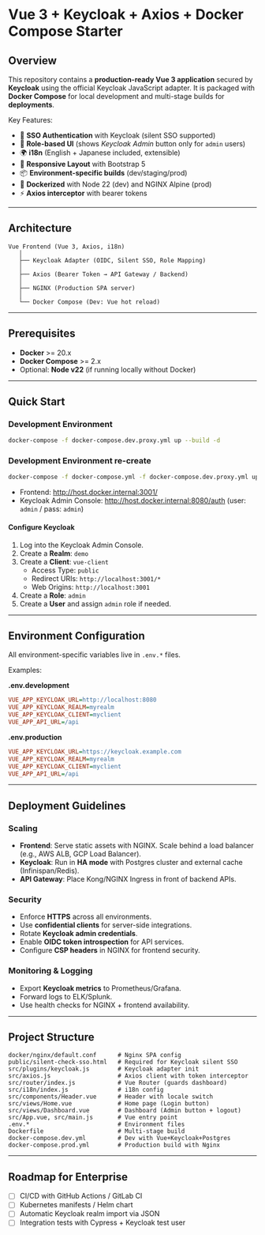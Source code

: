 # Vue 3 + Keycloak + Axios + Docker Compose Starter

## Overview
This repository contains a **production-ready Vue 3 application** secured by **Keycloak** using the official Keycloak JavaScript adapter. It is packaged with **Docker Compose** for local development and multi-stage builds for **deployments**.

Key Features:
- 🔑 **SSO Authentication** with Keycloak (silent SSO supported)  
- 🔐 **Role-based UI** (shows *Keycloak Admin* button only for `admin` users)  
- 🌍 **i18n** (English + Japanese included, extensible)  
- 📱 **Responsive Layout** with Bootstrap 5  
- 📦 **Environment-specific builds** (dev/staging/prod)  
- 🐳 **Dockerized** with Node 22 (dev) and NGINX Alpine (prod)  
- ⚡ **Axios interceptor** with bearer tokens  

---

## Architecture
```text
Vue Frontend (Vue 3, Axios, i18n)
   │
   ├── Keycloak Adapter (OIDC, Silent SSO, Role Mapping)
   │
   ├── Axios (Bearer Token → API Gateway / Backend)
   │
   ├── NGINX (Production SPA server)
   │
   └── Docker Compose (Dev: Vue hot reload)
```

---

## Prerequisites
- **Docker** >= 20.x
- **Docker Compose** >= 2.x
- Optional: **Node v22** (if running locally without Docker)

---

## Quick Start

### Development Environment
```bash
docker-compose -f docker-compose.dev.proxy.yml up --build -d
```

### Development Environment re-create
```bash
docker-compose -f docker-compose.yml -f docker-compose.dev.proxy.yml up --force-recreate -d

```
- Frontend: http://host.docker.internal:3001/
- Keycloak Admin Console: http://host.docker.internal:8080/auth (user: `admin` / pass: `admin`)  

#### Configure Keycloak
1. Log into the Keycloak Admin Console.  
2. Create a **Realm**: `demo`  
3. Create a **Client**: `vue-client`  
   - Access Type: `public`  
   - Redirect URIs: `http://localhost:3001/*`  
   - Web Origins: `http://localhost:3001`  
4. Create a **Role**: `admin`  
5. Create a **User** and assign `admin` role if needed.  

---

## Environment Configuration
All environment-specific variables live in `.env.*` files.  

Examples:  

**.env.development**
```ini
VUE_APP_KEYCLOAK_URL=http://localhost:8080
VUE_APP_KEYCLOAK_REALM=myrealm
VUE_APP_KEYCLOAK_CLIENT=myclient
VUE_APP_API_URL=/api
```

**.env.production**
```ini
VUE_APP_KEYCLOAK_URL=https://keycloak.example.com
VUE_APP_KEYCLOAK_REALM=myrealm
VUE_APP_KEYCLOAK_CLIENT=myclient
VUE_APP_API_URL=/api
```

---

## Deployment Guidelines

### Scaling
- **Frontend**: Serve static assets with NGINX. Scale behind a load balancer (e.g., AWS ALB, GCP Load Balancer).  
- **Keycloak**: Run in **HA mode** with Postgres cluster and external cache (Infinispan/Redis).  
- **API Gateway**: Place Kong/NGINX Ingress in front of backend APIs.  

### Security
- Enforce **HTTPS** across all environments.  
- Use **confidential clients** for server-side integrations.  
- Rotate **Keycloak admin credentials**.  
- Enable **OIDC token introspection** for API services.  
- Configure **CSP headers** in NGINX for frontend security.  

### Monitoring & Logging
- Export **Keycloak metrics** to Prometheus/Grafana.  
- Forward logs to ELK/Splunk.  
- Use health checks for NGINX + frontend availability.  

---

## Project Structure
```
docker/nginx/default.conf      # Nginx SPA config
public/silent-check-sso.html   # Required for Keycloak silent SSO
src/plugins/keycloak.js        # Keycloak adapter init
src/axios.js                   # Axios client with token interceptor
src/router/index.js            # Vue Router (guards dashboard)
src/i18n/index.js              # i18n config
src/components/Header.vue      # Header with locale switch
src/views/Home.vue             # Home page (Login button)
src/views/Dashboard.vue        # Dashboard (Admin button + logout)
src/App.vue, src/main.js       # Vue entry point
.env.*                         # Environment files
Dockerfile                     # Multi-stage build
docker-compose.dev.yml         # Dev with Vue+Keycloak+Postgres
docker-compose.prod.yml        # Production build with Nginx
```

---

## Roadmap for Enterprise
- [ ] CI/CD with GitHub Actions / GitLab CI  
- [ ] Kubernetes manifests / Helm chart  
- [ ] Automatic Keycloak realm import via JSON  
- [ ] Integration tests with Cypress + Keycloak test user  
